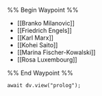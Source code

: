 %% Begin Waypoint %%
- [[Branko Milanovic]]
- [[Friedrich Engels]]
- [[Karl Marx]]
- [[Kohei Saito]]
- [[Marina Fischer-Kowalski]]
- [[Rosa Luxembourg]]

%% End Waypoint %%

```dataviewjs
await dv.view("prolog");
```